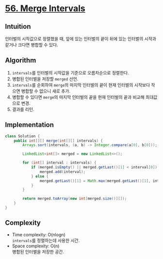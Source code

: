 # [56. Merge Intervals](https://leetcode.com/problems/merge-intervals/)

## Intuition
인터벌의 시작값으로 정렬했을 때, 앞에 있는 인터벌의 끝이 뒤에 있는 인터벌의 시작과 같거나 크다면 병합할 수 있다.

## Algorithm
1. `intervals`를 인터벌의 시작값을 기준으로 오름차순으로 정렬한다.
2. 병합된 인터벌을 저장할 `merged` 선언.
3. `intervals`를 순회하여 `merge`의 마지막 인터벌의 끝이 현재 인터벌의 시작보다 작으면 병합할 수 없으니 새로 추가.
4. 병합할 수 있다면 `merge`의 마지막 인터벌의 끝을 현재 인터벌의 끝과 비교해 최대값으로 변경.
5. 결과를 리턴.

## Implementation
```java
class Solution {
    public int[][] merge(int[][] intervals) {
        Arrays.sort(intervals, (a, b) -> Integer.compare(a[0], b[0]));

        LinkedList<int[]> merged = new LinkedList<>();

        for (int[] interval : intervals) {
            if (merged.isEmpty() || merged.getLast()[1] < interval[0]) {
                merged.add(interval);
            } else {
                merged.getLast()[1] = Math.max(merged.getLast()[1], interval[1]);
            }
        }

        return merged.toArray(new int[merged.size()][]);
    }
}
```

## Complexity
- Time complexity: O(nlogn)\
`intervals`를 정렬하는데 사용한 시간. 
- Space complexity: O(n)\
병합된 인터벌을 저장한 공간. 
